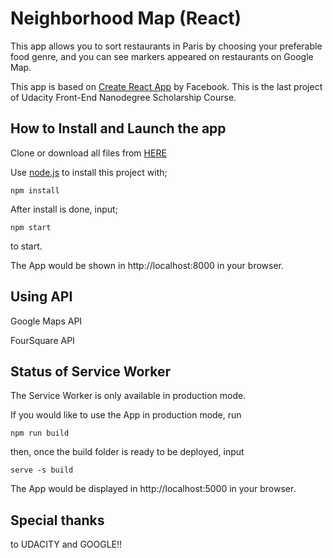 # Neighborhood Map (React)

This app allows you to sort restaurants in Paris by choosing your preferable food genre, and you can see markers appeared on restaurants on Google Map.

This app is based on [Create React App](https://github.com/facebook/create-react-app) by Facebook.
This is the last project of Udacity Front-End Nanodegree Scholarship Course.


## How to Install and Launch the app

Clone or download all files from [HERE](https://github.com/AimeeParlow/FEND-Project-8)

Use [node.js](https://nodejs.org/en/) to install this project with;

```
npm install
```
After install is done, input;
```
npm start
```
to start.

The App would be shown in http://localhost:8000 in your browser.

## Using API

Google Maps API

FourSquare API

## Status of Service Worker

The Service Worker is only available in production mode.

If you would like to use the App in production mode, run
```
npm run build
```
then, once the build folder is ready to be deployed, input
```
serve -s build
```
The App would be displayed in http://localhost:5000 in your browser.


## Special thanks 

to UDACITY and GOOGLE!!

